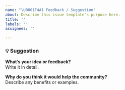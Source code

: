 ```yaml
---
name: "\U0001F4A1 Feedback / Suggestion"
about: Describe this issue template's purpose here.
title: ''
labels: ''
assignees: ''

---
```


### 💡 Suggestion

**What’s your idea or feedback?**  
Write it in detail.

**Why do you think it would help the community?**  
Describe any benefits or examples.
